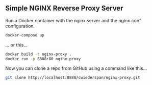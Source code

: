 ## Simple NGINX Reverse Proxy Server

Run a Docker container with the nginx server and the nginx.conf configuration.

```bash
docker-compose up
```

... or this... 

```bash
docker build -t nginx-proxy .
docker run -p 8888:80 nginx-proxy
```

Now you can clone a repo from GitHub using a command like this...

```bash
git clone http://localhost:8888/cwiederspan/nginx-proxy.git
```